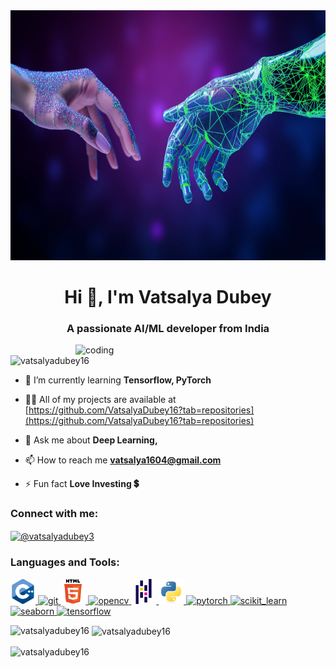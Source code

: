<img src="https://github.com/VatsalyaDubey16/VatsalyaDubey16/blob/main/Banner.webp" alt="logo" height="400" width ="1400">
<h1 align="center">Hi 👋, I'm Vatsalya Dubey</h1>
<h3 align="center">A passionate AI/ML developer from India</h3>

<img align="right" alt="coding" width="400"  src= "https://github.com/VatsalyaDubey16/VatsalyaDubey16/assets/159147037/13971171-ec53-437a-8688-cb4a30bcecd5">

<p align="left"> <img src="https://komarev.com/ghpvc/?username=vatsalyadubey16&label=Profile%20views&color=0e75b6&style=flat" alt="vatsalyadubey16" /> </p>

- 🌱 I’m currently learning **Tensorflow, PyTorch**

- 👨‍💻 All of my projects are available at [https://github.com/VatsalyaDubey16?tab=repositories](https://github.com/VatsalyaDubey16?tab=repositories)

- 💬 Ask me about **Deep Learning,**

- 📫 How to reach me **vatsalya1604@gmail.com**

- ⚡ Fun fact **Love Investing 💲**

<h3 align="left">Connect with me:</h3>
<p align="left">
<a href="https://twitter.com/@vatsalyadubey3" target="blank"><img align="center" src="https://raw.githubusercontent.com/rahuldkjain/github-profile-readme-generator/master/src/images/icons/Social/twitter.svg" alt="@vatsalyadubey3" height="30" width="40" /></a>
</p>

<h3 align="left">Languages and Tools:</h3>
<p align="left"> <a href="https://www.w3schools.com/cpp/" target="_blank" rel="noreferrer"> <img src="https://raw.githubusercontent.com/devicons/devicon/master/icons/cplusplus/cplusplus-original.svg" alt="cplusplus" width="40" height="40"/> </a> <a href="https://git-scm.com/" target="_blank" rel="noreferrer"> <img src="https://www.vectorlogo.zone/logos/git-scm/git-scm-icon.svg" alt="git" width="40" height="40"/> </a> <a href="https://www.w3.org/html/" target="_blank" rel="noreferrer"> <img src="https://raw.githubusercontent.com/devicons/devicon/master/icons/html5/html5-original-wordmark.svg" alt="html5" width="40" height="40"/> </a> <a href="https://opencv.org/" target="_blank" rel="noreferrer"> <img src="https://www.vectorlogo.zone/logos/opencv/opencv-icon.svg" alt="opencv" width="40" height="40"/> </a> <a href="https://pandas.pydata.org/" target="_blank" rel="noreferrer"> <img src="https://raw.githubusercontent.com/devicons/devicon/2ae2a900d2f041da66e950e4d48052658d850630/icons/pandas/pandas-original.svg" alt="pandas" width="40" height="40"/> </a> <a href="https://www.python.org" target="_blank" rel="noreferrer"> <img src="https://raw.githubusercontent.com/devicons/devicon/master/icons/python/python-original.svg" alt="python" width="40" height="40"/> </a> <a href="https://pytorch.org/" target="_blank" rel="noreferrer"> <img src="https://www.vectorlogo.zone/logos/pytorch/pytorch-icon.svg" alt="pytorch" width="40" height="40"/> </a> <a href="https://scikit-learn.org/" target="_blank" rel="noreferrer"> <img src="https://upload.wikimedia.org/wikipedia/commons/0/05/Scikit_learn_logo_small.svg" alt="scikit_learn" width="40" height="40"/> </a> <a href="https://seaborn.pydata.org/" target="_blank" rel="noreferrer"> <img src="https://seaborn.pydata.org/_images/logo-mark-lightbg.svg" alt="seaborn" width="40" height="40"/> </a> <a href="https://www.tensorflow.org" target="_blank" rel="noreferrer"> <img src="https://www.vectorlogo.zone/logos/tensorflow/tensorflow-icon.svg" alt="tensorflow" width="40" height="40"/> </a> </p>

<p><img align="left" src="https://github-readme-stats.vercel.app/api/top-langs?username=vatsalyadubey16&show_icons=true&locale=en&layout=compact" alt="vatsalyadubey16" /></p>

<p>&nbsp;<img align="center" src="https://github-readme-stats.vercel.app/api?username=vatsalyadubey16&show_icons=true&locale=en" alt="vatsalyadubey16" /></p>

<p><img align="center" src="https://github-readme-streak-stats.herokuapp.com/?user=vatsalyadubey16&" alt="vatsalyadubey16" /></p>

